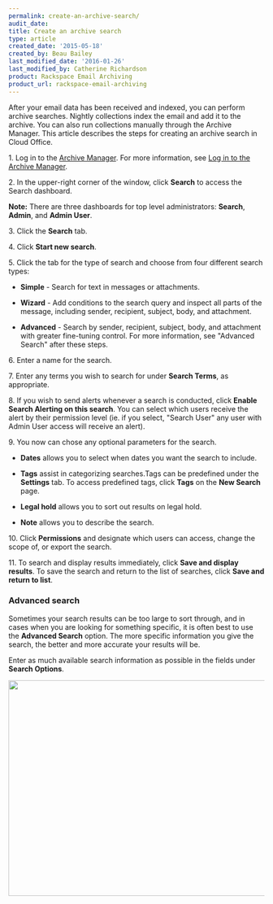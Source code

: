 ```yaml
---
permalink: create-an-archive-search/
audit_date:
title: Create an archive search
type: article
created_date: '2015-05-18'
created_by: Beau Bailey
last_modified_date: '2016-01-26'
last_modified_by: Catherine Richardson
product: Rackspace Email Archiving
product_url: rackspace-email-archiving
---
```


After your email data has been received and indexed, you can perform
archive searches. Nightly collections index the email and add it to the
archive. You can also run collections manually through the Archive
Manager. This article describes the steps for creating an archive search
in Cloud Office.

1\. Log in to the [Archive
    Manager](https://cp.rackspace.com/Login.aspx?ReturnUrl=%2f).
    For more information, see [Log in to the Archive
    Manager](/how-to/log-in-to-the-archive-manager).

2\. In the upper-right corner of the window, click **Search** to access
    the Search dashboard.

**Note:** There are three dashboards for top level administrators: **Search**, **Admin**, and **Admin User**.

3\. Click the **Search** tab.

4\. Click **Start new search**.

5\. Click the tab for the type of search and choose from four different
    search types:

-   **Simple** - Search for text in messages or attachments.

-   **Wizard** - Add conditions to the search query and inspect all
    parts of the message, including sender, recipient, subject,
    body, and attachment.

-   **Advanced** - Search by sender, recipient, subject, body, and
    attachment with greater fine-tuning control. For more
    information, see "Advanced Search" after these
    steps.

6\. Enter a name for the search.

7\. Enter any terms you wish to search for under **Search Terms**, as
    appropriate.

8\. If you wish to send alerts whenever a search is conducted, click
    **Enable Search Alerting on this search**. You can select which
    users receive the alert by their permission level (ie. if you
    select, "Search User" any user with Admin User access will receive
    an alert).

9\. You now can chose any optional parameters for the search.

-   **Dates** allows you to select when dates you want the search to
        include.

-   **Tags** assist in categorizing searches.Tags can be predefined
    under the **Settings** tab. To access predefined tags, click
    **Tags** on the **New Search** page.

-   **Legal hold** allows you to sort out results on legal hold.

-   **Note** allows you to describe the search.

10\. Click **Permissions** and designate which users can access, change
    the scope of, or export the search.

11\. To search and display results immediately, click **Save and display
    results**. To save the search and return to the list of searches,
    click **Save and return to list**.


### Advanced search ###

Sometimes your search results can be too large to sort through, and in
cases when you are looking for something specific, it is often best to
use the **Advanced Search** option. The more specific information you
give the search, the better and more accurate your results will be.

Enter as much available search information as possible in the fields
under **Search Options**.

<img src="{% asset_path rackspace-email-archiving/create-an-archive-search/searchoptionsadvanced.png %}" width="615" height="424" />
